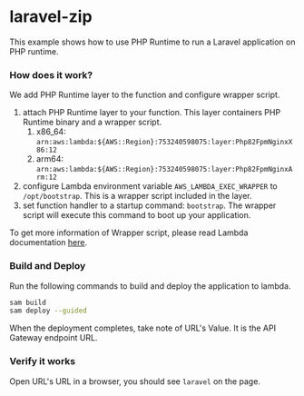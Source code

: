 # laravel-zip

This example shows how to use PHP Runtime to run a Laravel application on PHP runtime.

### How does it work?

We add PHP Runtime layer to the function and configure wrapper script.

1. attach PHP Runtime layer to your function. This layer containers PHP Runtime binary and a wrapper script.
    1. x86_64: `arn:aws:lambda:${AWS::Region}:753240598075:layer:Php82FpmNginxX86:12`
    2. arm64: `arn:aws:lambda:${AWS::Region}:753240598075:layer:Php82FpmNginxArm:12`
2. configure Lambda environment variable `AWS_LAMBDA_EXEC_WRAPPER` to `/opt/bootstrap`. This is a wrapper script
   included in the layer.
3. set function handler to a startup command: `bootstrap`. The wrapper script will execute this command to boot up your
   application.

To get more information of Wrapper script, please read Lambda
documentation [here](https://docs.aws.amazon.com/lambda/latest/dg/runtimes-modify.html#runtime-wrapper).

### Build and Deploy

Run the following commands to build and deploy the application to lambda.

```bash
sam build
sam deploy --guided
```

When the deployment completes, take note of URL's Value. It is the API Gateway endpoint URL.

### Verify it works

Open URL's URL in a browser, you should see `laravel` on the page. 

